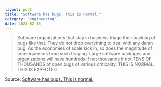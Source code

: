 ```yaml
---
layout: post
title: "Software has bugs. This is normal."
category: "engineering"
date: 2023-02-15
---
```


>Software organizations that stay in business triage their backlog of bugs like that. They do not drop everything to deal with any damn bug. As the economies of scale kick in, so does the magnitude of consequences from such triaging. Large software packages and organizations will have hundreds if not thousands if not TENS OF THOUSANDS of open bugs of various criticality. THIS IS NORMAL. THIS IS EXPECTED.


Source: [Software has bugs. This is normal.](https://world.hey.com/dhh/software-has-bugs-this-is-normal-26d5fd06)
